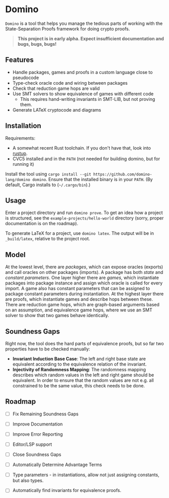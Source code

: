 # Domino

`Domino` is a tool that helps you manage the tedious parts of working with the State-Separation Proofs framework for doing crypto proofs.

> **This project is in early alpha. Expect insufficient documentation and  bugs, bugs, bugs!**

## Features

- Handle packages, games and proofs in a custom language close to pseudocode
- Type-check oracle code and wiring between packages
- Check that reduction game hops are valid
- Use SMT solvers to show equivalence of games with different code
  - This requires hand-writing invariants in SMT-LIB, but not proving them.
- Generate LATeX cryptocode and diagrams

## Installation

Requirements:

- A somewhat recent Rust toolchain. If you don't have that, look into [rustup].
- CVC5 installed and in the `PATH` (not needed for building domino, but for running it)

Install the tool using `cargo install --git https://github.com/domino-lang/domino domino`. 
Ensure that the installed binary is in your `PATH`. (By default, Cargo installs to (`~/.cargo/bin`).)

## Usage

Enter a project directory and run `domino prove`.
To get an idea how a project is structured, see the `example-projects/hello-world` directory (sorry, proper documentation is on the roadmap).

To generate LaTeX for a project, use `domino latex`. The output will be in `_build/latex`, relative to the project root.

## Model

At the lowest level, there are _packages_, which can expose oracles (exports) and call oracles on other packages (imports). A package has both _state_ and _constant parameters_. One layer higher there are _games_, which instantiate packages into package instance and assign which oracle is called for every import. A game also has constant parameters that can be assigned to package constant parameters during instantiation. At the highest layer there are proofs, which instantiate games and describe hops between these. There are reduction game hops, which are graph-based arguments based on an assumption, and equivalence game hops, where we use an SMT solver to show that two games behave identically.

## Soundness Gaps

Right now, the tool does the hard parts of equivalence proofs, but so far two properties have to be checked manually:

- **Invariant Induction Base Case**: The left and right base state are equivalent according to the equivalence relation of the invariant.
- **Injectivity of Randomness Mapping**: The randomness mapping describes which random values in the left and right game should be equivalent. In order to ensure that the random values are not e.g. all constrained to be the same value, this check needs to be done.

## Roadmap

- [ ] Fix Remaining Soundness Gaps
- [ ] Improve Documentation
- [ ] Improve Error Reporting
- [ ] Editor/LSP support
- [ ] Close Soundness Gaps
- [ ] Automatically Determine Advantage Terms
- [ ] Type parameters - in instantiations, allow not just assigning constants, but also types.
- [ ] Automatically find invariants for equivalence proofs.


[rustup]: https://rustup.rs/
